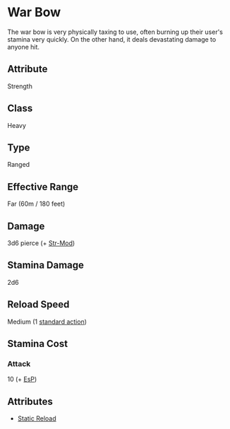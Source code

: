 # War Bow
The war bow is very physically taxing to use, often burning up their user's stamina very quickly. On the other hand, it deals devastating damage to anyone hit. 

## Attribute
Strength

## Class
Heavy

## Type
Ranged

## Effective Range
Far (60m / 180 feet)

## Damage
3d6 pierce (+ [Str-Mod](../../attributes#strength-[str]))

## Stamina Damage
2d6

## Reload Speed
Medium (1 [standard action](../../combat/combat-actions#standard-action)) 

## Stamina Cost
### Attack
10 (+ [EsP](../../combat/encumbrance))

## Attributes
* [Static Reload](weapon-attributes#static-reload)